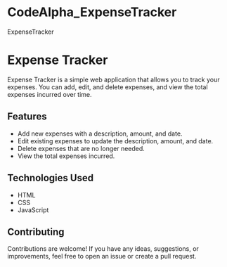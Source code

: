 # CodeAlpha_ExpenseTracker
ExpenseTracker

# Expense Tracker

Expense Tracker is a simple web application that allows you to track your expenses. You can add, edit, and delete expenses, and view the total expenses incurred over time.

## Features

- Add new expenses with a description, amount, and date.
- Edit existing expenses to update the description, amount, and date.
- Delete expenses that are no longer needed.
- View the total expenses incurred.

## Technologies Used

- HTML
- CSS
- JavaScript

## Contributing
Contributions are welcome! If you have any ideas, suggestions, or improvements, feel free to open an issue or create a pull request.
